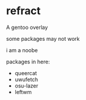 # refract
A gentoo overlay

some packages may not work

i am a noobe

packages in here:
- queercat
- uwufetch
- osu-lazer
- leftwm
